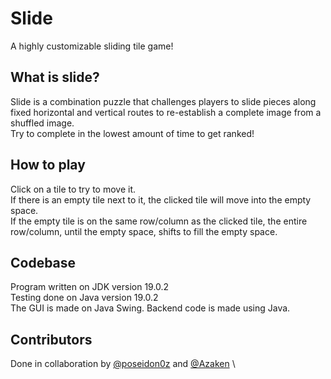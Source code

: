# Slide

A highly customizable sliding tile game!

## What is slide?

Slide is a combination puzzle that challenges players to slide pieces along fixed horizontal and vertical routes to re-establish a complete image from a shuffled image.  
Try to complete in the lowest amount of time to get ranked!

## How to play

Click on a tile to try to move it.  
If there is an empty tile next to it, the clicked tile will move into the empty space.  
If the empty tile is on the same row/column as the clicked tile, the entire row/column, until the empty space, shifts to fill the empty space.

## Codebase

Program written on JDK version 19.0.2  
Testing done on Java version 19.0.2  
The GUI is made on Java Swing. Backend code is made using Java.

## Contributors

Done in collaboration by [@poseidon0z](https://github.com/poseidon0z) and [@Azaken](https://github.com/Azaken1248) \


